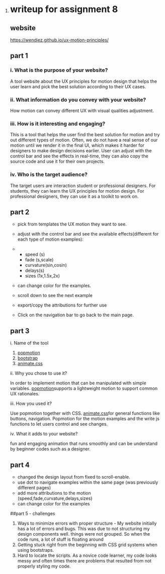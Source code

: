 1. # writeup for assignment 8

   ## website

   <https://wendiez.github.io/ux-motion-principles/>

   ## part 1

   ### i. What is the purpose of your website?

   A tool website about the UX principles for motion design that helps the user learn and pick the best solution according to their UX cases.

   ### ii. What information do you convey with your website?

   How motion can convey different UX with visual qualities adjustment.

   ### iii. How is it interesting and engaging?

   This is a tool that helps the user find the best solution for motion and try out different types of motion. Often, we do not have a real sense of our motion until we render it in the final UI, which makes it harder for designers to make design decisions earlier. User can adjust with the control bar and see the effects in real-time, they can also copy the source code and use it for their own projects.

   ### iv. Who is the target audience?

   The target users are interaction student or professional designers. For students, they can learn the UX principles for motion design. For professional designers, they can use it as a toolkit to work on.

   ## part 2

   - pick from templates the UX motion they want to see.

   - adjust with the control bar and see the available effects(different for each type of motion examples):

   - - speed (s)
     - fade (s,scale)
     - curvature(sin,cosin)
     - delays(s)
     - sizes (1x,1.5x,2x)

   - can change color for the examples.

   - scroll down to see the next example

   - export/copy the attributions for further use

   - Click on the navigation bar to go back to the main page.

   ## part 3

   i. Name of the tool

   1. [popmotion](<https://popmotion.io/>)
   2. [bootstrap](<https://getbootstrap.com/>)
   3. [animate.css](<https://daneden.github.io/animate.css/>)

   ii. Why you chose to use it?

   In order to implement motion that can be manipulated with simple variables. [popmotion](<https://popmotion.io/>)supports a lightweight motion to support common UX rationales.

   iii. How you used it?

   Use popmotion together with CSS. [animate.css](<https://daneden.github.io/animate.css/>)for general functions like buttons, navigation. Popmotion for the motion examples and the write js functions to let users control and see changes.

   iv. What it adds to your website?

   fun and engaging animation that runs smoothly and can be understand by beginner codes such as a designer.

   ## part 4

   - changed the design layout from fixed to scroll-enable.
   - use dot to navigate examples within the same page (was previously different pages)
   - add more attributions to the motion (speed,fade,curvature,delays,sizes)
   - can change color for the examples

   ##part 5 - challenges

   1. Ways to minimize errors with proper structure - My website initially has a lot of errors and bugs. This was due to not structuring my design components well. things were not grouped. So when the code runs, a lot of stuff is floating around
   2. Getting stuck right from the beginning with CSS grid systems when using bootstraps.
   3. Hard to locate the scripts. As a novice code learner, my code looks messy and often times there are problems that resulted from not properly styling my code.

